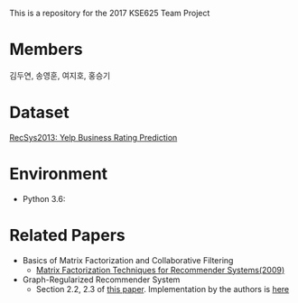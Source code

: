 This is a repository for the 2017 KSE625 Team Project

# Members
김두연, 송영훈, 여지호, 홍승기

# Dataset
[RecSys2013: Yelp Business Rating Prediction](https://www.kaggle.com/c/yelp-recsys-2013/data)

# Environment
- Python 3.6:

# Related Papers
- Basics of Matrix Factorization and Collaborative Filtering
	- [Matrix Factorization Techniques for Recommender Systems(2009)](https://endymecy.gitbooks.io/spark-ml-source-analysis/content/%E6%8E%A8%E8%8D%90/papers/Matrix%20Factorization%20Techniques%20for%20Recommender%20Systems.pdf)
- Graph-Regularized Recommender System
	- Section 2.2, 2.3 of [this paper](http://chaozhang.org/files/papers/kdd17a.pdf). Implementation by the authors is [here](https://github.com/yangji9181/PACE2017)

